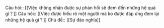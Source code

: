 Câu hỏi:: [[Việc không nhận được sự phản hồi sẽ đem đến những hệ quả gì？]]
Câu hỏi:: [[Việc được hiểu rõ một người mà ko được đáp ứng đem lại những hệ quả gì？]]
Chủ đề:: [[Sự đảo nghĩa]] 